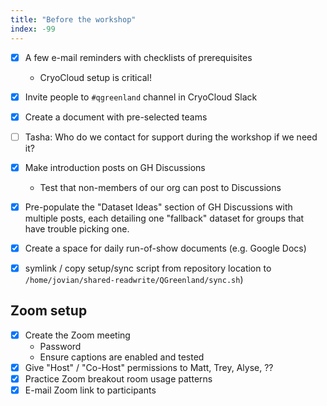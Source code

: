```yaml
---
title: "Before the workshop"
index: -99
---
```


- [x] A few e-mail reminders with checklists of prerequisites
    * CryoCloud setup is critical!
- [x] Invite people to `#qgreenland` channel in CryoCloud Slack
- [x] Create a document with pre-selected teams
- [ ] Tasha: Who do we contact for support during the workshop if we need it?
- [x] Make introduction posts on GH Discussions
    * Test that non-members of our org can post to Discussions
- [x] Pre-populate the "Dataset Ideas" section of GH Discussions with multiple posts,
      each detailing one "fallback" dataset for groups that have trouble picking one.
- [x] Create a space for daily run-of-show documents (e.g. Google Docs)
- [x] symlink / copy setup/sync script from repository location to
      `/home/jovian/shared-readwrite/QGreenland/sync.sh`)


## Zoom setup

- [x] Create the Zoom meeting
    * Password
    * Ensure captions are enabled and tested
- [x] Give "Host" / "Co-Host" permissions to Matt, Trey, Alyse, ??
- [x] Practice Zoom breakout room usage patterns
- [x] E-mail Zoom link to participants
